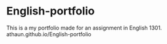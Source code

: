 # English-portfolio
This is a my portfolio made for an assignment in English 1301.
athaun.github.io/English-portfolio

